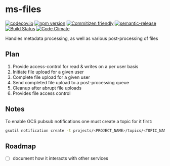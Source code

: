# ms-files

[![codecov.io](https://codecov.io/github/makeomatic/ms-files/coverage.svg?branch=master)](https://codecov.io/github/makeomatic/ms-files?branch=master)
[![npm version](https://badge.fury.io/js/ms-files.svg)](https://badge.fury.io/js/ms-files)
[![Commitizen friendly](https://img.shields.io/badge/commitizen-friendly-brightgreen.svg)](http://commitizen.github.io/cz-cli/)
[![semantic-release](https://img.shields.io/badge/%20%20%F0%9F%93%A6%F0%9F%9A%80-semantic--release-e10079.svg?style=flat-square)](https://github.com/semantic-release/semantic-release)
[![Build Status](https://semaphoreci.com/api/v1/projects/88d40f13-da9b-44a5-ad04-4195f4971dd5/656972/shields_badge.svg)](https://semaphoreci.com/makeomatic/ms-files)
[![Code Climate](https://codeclimate.com/github/makeomatic/ms-files/badges/gpa.svg)](https://codeclimate.com/github/makeomatic/ms-files)

Handles metadata processing, as well as various post-processing of files

## Plan

1. Provide access-control for read & writes on a per user basis
2. Initiate file upload for a given user
3. Complete file upload for a given user
4. Send completed file upload to a post-processing queue
5. Cleanup after abrupt file uploads
6. Provides file access control

## Notes

To enable GCS pubsub notifications one must create a topic for it first:

```sh
gsutil notification create -t projects/<PROJECT_NAME>/topics/<TOPIC_NAME> -f json -e OBJECT_FINALIZE gs://<BUCKET_NAME>
```

## Roadmap

- [ ] document how it interacts with other services

